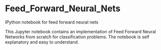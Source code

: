 # Feed_Forward_Neural_Nets
IPython notebook for feed forward neural nets

This Jupyter notebook contains an implementation of Feed Forward Neural Networks from scratch for classification problems. 
The notebook is self explanatory and easy to understand. 
